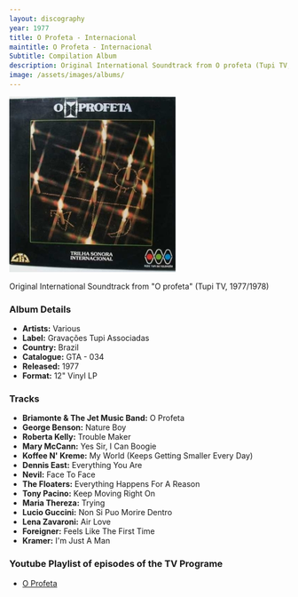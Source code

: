 ```yaml
---
layout: discography
year: 1977
title: O Profeta - Internacional
maintitle: O Profeta - Internacional
Subtitle: Compilation Album
description: Original International Soundtrack from O profeta (Tupi TV, 1977/1978).
image: /assets/images/albums/
---
```


![](/assets/images/discography/lp-novela-o-profeta-internacional-raro-rede-tupi-1977.jpg)

Original International Soundtrack from "O profeta" (Tupi TV, 1977/1978)

### Album Details
* **Artists:** Various
* **Label:** Gravações Tupi Associadas
* **Country:** Brazil 
* **Catalogue:** GTA - 034
* **Released:** 1977
* **Format:** 12" Vinyl LP

### Tracks
* **Briamonte & The Jet Music Band:** O Profeta
* **George Benson:** Nature Boy
* **Roberta Kelly:** Trouble Maker
* **Mary McCann:** Yes Sir, I Can Boogie
* **Koffee N' Kreme:** My World (Keeps Getting Smaller Every Day)
* **Dennis East:** Everything You Are
* **Nevil:** Face To Face
* **The Floaters:** Everything Happens For A Reason
* **Tony Pacino:** Keep Moving Right On
* **Maria Thereza:** Trying
* **Lucio Guccini:** Non Si Puo Morire Dentro
* **Lena Zavaroni:** Air Love
* **Foreigner:** Feels Like The First Time
* **Kramer:** I'm Just A Man

### Youtube Playlist of episodes of the TV Programe
* [O Profeta](https://www.youtube.com/playlist?list=PLNuhfeY3sl9ylqoCym8z_M51_QKokCks8)

